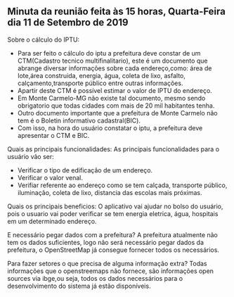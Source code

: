 ## Minuta da reunião feita às 15 horas, Quarta-Feira dia 11 de Setembro de 2019

Sobre o cálculo do IPTU: 
- Para ser feito o cálculo do iptu a prefeitura deve constar de um CTM(Cadastro tecnico multifinalitario), este é um documento que abrange diversar informações sobre cada endereço,como: área de lote,área construida, energia, água, coleta de lixo, asfalto, calçamento,transporte público entre outras informações.
- Apartir deste CTM é possível estimar o valor de IPTU do endereço.
-	Em Monte Carmelo-MG não existe tal documento, mesmo sendo obrigatorio que todas cidades com mais de 20 mil habitantes tenha.
- Outro documento importante que a prefeitura de Monte Carmelo não tem é o Boletin informativo cadastral(BIC).
- Com isso, na hora do usuário constatar o iptu, a prefeitura deve apresentar o CTM e BIC.

Quais as principais funcionalidades:
As principais funcionalidades para o usuário vão ser:
- Verificar o tipo de edificação de um endereço.
- Verificar o valor venal.
- Verifiar referente ao endereço como se tem calçada, transporte público, iluminação, coleta de lixo, distancia das escolas mais próximas.

Quais os principais beneficios: 
O aplicativo vai ajudar no bolso do usuário, pois o usuario vai poder verificar se tem energia eletrica, água, hospitais em um determinado endereço.

E necessário pegar dados com a prefeitura?
A prefeitura atualmente não tem os dados suficientes, logo não será necessário pegar dados da prefeitura, o OpenStreetMap já consegue fornecer todos os necessários.

Para fazer setores o que precisa de alguma informação extra?
Todas informações que o openstreemaps não fornece, são informações open sources via ibge,ou seja, todos os dados necessários para o desenvolvimento do sistema já estão disponíveis.

